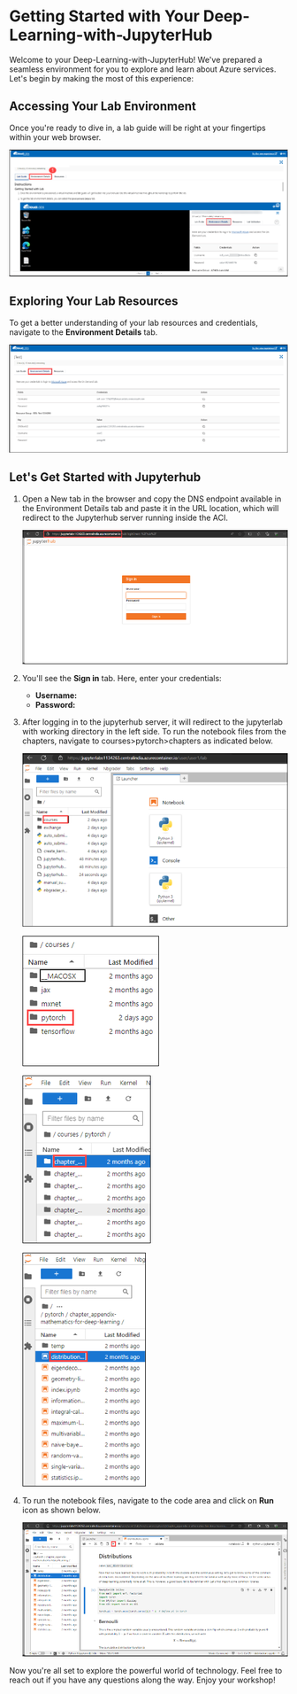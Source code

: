 # **Getting Started with Your Deep-Learning-with-JupyterHub**
 
Welcome to your Deep-Learning-with-JupyterHub! We've prepared a seamless environment for you to explore and learn about Azure services. Let's begin by making the most of this experience:
 
## **Accessing Your Lab Environment**
 
Once you're ready to dive in, a lab guide will be right at your fingertips within your web browser.
 
 ![Access Your VM and Lab Guide](./Images/1.png)
 
## **Exploring Your Lab Resources**
 
To get a better understanding of your lab resources and credentials, navigate to the **Environment Details** tab.
 
  ![Explore Lab Resources](./Images/2.png)
   
## **Let's Get Started with Jupyterhub**

1. Open a New tab in the browser and copy the DNS endpoint available in the Environment Details tab and paste it in the URL location, which will redirect to the Jupyterhub server running inside the ACI.

   ![Explore Lab Resources](./Images/3.png)

2. You'll see the **Sign in** tab. Here, enter your credentials:

   - **Username:** <inject key="username"></inject>
   - **Password:** <inject key="password"></inject>

3. After logging in to the jupyterhub server, it will redirect to the jupyterlab with working directory in the left side. To run the notebook files from the chapters, navigate to courses>pytorch>chapters as indicated below.

   ![Explore Lab Resources](./Images/4.png)

   ![Explore Lab Resources](./Images/5.png)

   ![Explore Lab Resources](./Images/6.png)
   
   ![Explore Lab Resources](./Images/7.png) 

5. To run the notebook files, navigate to the code area and click on **Run** icon as shown below.

    ![Explore Lab Resources](./Images/8.png) 
 
Now you're all set to explore the powerful world of technology. Feel free to reach out if you have any questions along the way. Enjoy your workshop!
